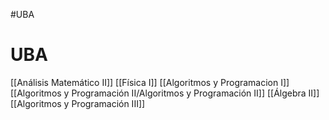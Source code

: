 #UBA
# UBA
[[Análisis Matemático II]]
[[Física I]]
[[Algoritmos y Programacion I]]
[[Algoritmos y Programación II/Algoritmos y Programación II]]
[[Álgebra II]]
[[Algoritmos y Programación III]]